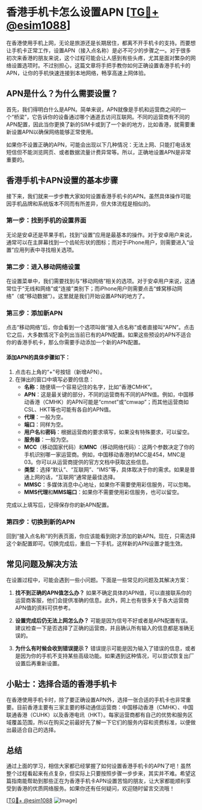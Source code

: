# 香港手机卡怎么设置APN [[TG💪+ @esim1088](https://t.me/s/esim1088)]

在香港使用手机上网，无论是旅游还是长期居住，都离不开手机卡的支持。而要想让手机卡正常工作，设置APN（接入点名称）是必不可少的步骤之一。对于很多初次来香港的朋友来说，这个过程可能会让人感到有些头疼，尤其是面对繁杂的网络设置选项时。不过别担心，这篇文章将手把手教你如何正确设置香港手机卡的APN，让你的手机快速连接到本地网络，畅享高速上网体验。

## APN是什么？为什么需要设置？

首先，我们得明白什么是APN。简单来说，APN就像是手机和运营商之间的一个“桥梁”，它告诉你的设备通过哪个通道去访问互联网。不同的运营商有不同的APN配置，因此当你更换了新的SIM卡或到了一个新的地方，比如香港，就需要重新设置APN以确保网络能够正常使用。

如果你不设置正确的APN，可能会出现以下几种情况：无法上网、只能打电话发短信但不能浏览网页、或者数据流量计费异常等。所以，正确地设置APN是非常重要的。

## 香港手机卡APN设置的基本步骤

接下来，我们就来一步步教大家如何设置香港手机卡的APN。虽然具体操作可能因手机品牌和系统版本不同而有所差异，但大体流程是相似的。

### 第一步：找到手机的设置界面

无论是安卓还是苹果手机，找到“设置”应用是最基本的操作。对于安卓用户来说，通常可以在主屏幕找到一个齿轮形状的图标；而对于iPhone用户，则需要进入“设置”应用列表中寻找相关选项。

### 第二步：进入移动网络设置

在设置菜单中，我们需要找到与“移动网络”相关的选项。对于安卓用户来说，这通常位于“无线和网络”或“连接”类别下；而iPhone用户则需要点击“蜂窝移动网络”（或“移动数据”）。这里就是我们开始设置APN的地方了。

### 第三步：添加新APN

点击“移动网络”后，你会看到一个选项叫做“接入点名称”或者直接叫“APN”。点击它之后，大多数情况下会列出当前已有的APN配置。如果这些预设的APN不适合你的香港手机卡，那么你需要手动添加一个新的APN配置。

#### 添加APN的具体步骤如下：

1. 点击右上角的“+”号按钮（新增APN）。
2. 在弹出的窗口中填写必要的信息：
   - **名称**：随便填一个容易记住的名字，比如“香港CMHK”。
   - **APN**：这是最关键的部分，不同的运营商有不同的APN值。例如，中国移动香港（CMHK）的APN可能是“cmnet”或“cmwap”；而其他运营商如CSL、HKT等也可能有各自的APN值。
   - **代理**：一般为空。
   - **端口**：同样为空。
   - **用户名**和**密码**：根据运营商的要求填写，如果没有特殊要求，可以留空。
   - **服务器**：一般为空。
   - **MCC**（移动国家代码）和**MNC**（移动网络代码）：这两个参数决定了你的手机识别哪一家运营商。例如，中国移动香港的MCC是454，MNC是03。你可以从运营商提供的官方文档中获取这些信息。
   - **类型**：选择“默认”、“互联网”、“IMS”等，具体取决于你的需求。如果是普通上网的话，“互联网”通常是最佳选择。
   - **MMSC**：多媒体消息中心地址，如果你不需要使用彩信服务，可以忽略。
   - **MMS代理**和**MMS端口**：如果你不需要使用彩信服务，也可以留空。

完成以上填写后，记得保存你的新APN配置。

### 第四步：切换到新的APN

回到“接入点名称”的列表页面，你应该能看到刚才添加的新APN。现在，只需选择这个新配置即可。切换完成后，重启一下手机，这样新的APN设置才能生效。

## 常见问题及解决方法

在设置过程中，可能会遇到一些小问题。下面是一些常见的问题及其解决方案：

1. **找不到正确的APN值怎么办？**
   如果不确定具体的APN值，可以直接联系你的运营商客服，他们会提供准确的信息。此外，网上也有很多关于各大运营商APN值的资料可供参考。

2. **设置完成后仍无法上网怎么办？**
   可能是因为信号不好或者是APN配置有误。建议检查一下是否选择了正确的运营商，并且确认所有输入的信息都是准确无误的。

3. **为什么有时候会收到错误提示？**
   错误提示可能是因为输入了错误的信息，或者是因为你的手机不支持某些高级功能。如果遇到这种情况，可以尝试恢复出厂设置后再重新设置。

## 小贴士：选择合适的香港手机卡

在香港使用手机卡时，除了要正确设置APN外，选择一张合适的手机卡也非常重要。目前香港主要有三家主要的移动通信运营商：中国移动香港（CMHK）、中国联通香港（CUHK）以及香港电讯（HKT）。每家运营商都有自己的优势和服务区域覆盖范围，所以在购买之前最好先了解一下它们的服务内容和资费标准，以便做出最适合自己的选择。

## 总结

通过上面的学习，相信大家都已经掌握了如何设置香港手机卡的APN了吧！虽然整个过程看起来有点复杂，但实际上只要按照步骤一步步来，其实并不难。希望这篇指南能帮助到那些正在为香港手机卡APN设置苦恼的朋友，让大家都能顺利享受到香港的优质网络服务。如果你还有任何疑问，欢迎随时留言交流哦！

[[TG💪+ @esim1088](https://t.me/s/esim1088) ![Image](https://i.postimg.cc/4NQfJmqS/Snipaste-2025-05-13-00-14-12.png)]
